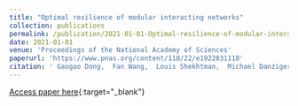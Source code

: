 ```yaml
---
title: "Optimal resilience of modular interacting networks"
collection: publications
permalink: /publication/2021-01-01-Optimal-resilience-of-modular-interacting-networks
date: 2021-01-01
venue: 'Proceedings of the National Academy of Sciences'
paperurl: 'https://www.pnas.org/content/118/22/e1922831118'
citation: ' Gaogao Dong,  Fan Wang,  Louis Shekhtman,  Michael Danziger,  Jingfang Fan,  Ruijin Du,  Jianguo Liu,  Lixin Tian,  H. Stanley,  Shlomo Havlin, &quot;Optimal resilience of modular interacting networks.&quot; Proceedings of the National Academy of Sciences, 2021.'
---
```

[Access paper here](https://www.pnas.org/content/118/22/e1922831118){:target="_blank"}
